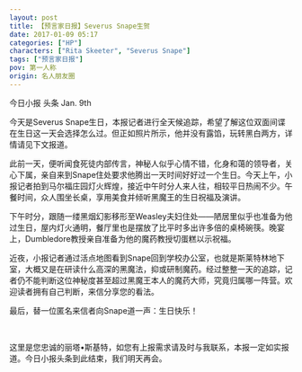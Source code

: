 ```yaml
---
layout: post
title: 【预言家日报】Severus Snape生贺
date: 2017-01-09 05:17
categories: ["HP"]
characters: ["Rita Skeeter", "Severus Snape"]
tags: ["预言家日报"]
pov: 第一人称
origin: 名人朋友圈
---
```


今日小报 头条 Jan. 9th

今天是Severus Snape生日，本报记者进行全天候追踪，希望了解这位双面间谍在生日这一天会选择怎么过。但正如照片所示，他并没有露馅，玩转黑白两方，详情请见下文报道。

此前一天，便听闻食死徒内部传言，神秘人似乎心情不错，化身和蔼的领导者，关心下属，亲自来到Snape住处要求他腾出一天时间好好过一个生日。今天上午，小报记者拍到马尔福庄园灯火辉煌，接近中午时分人来人往，相较平日热闹不少。午餐时间，众人围坐长桌，享用美食并倾听黑魔王的生日祝福及演讲。

下午时分，跟随一缕黑烟幻影移形至Weasley夫妇住处——陋居里似乎也准备为他过生日，屋内灯火通明，餐厅里也是摆放了比平时多出许多倍的桌椅碗筷。晚宴上，Dumbledore教授亲自准备为他的魔药教授切蛋糕以示祝福。

近夜，小报记者通过活点地图看到Snape回到学校办公室，也就是斯莱特林地下室，大概又是在研读什么高深的黑魔法，抑或研制魔药。经过整整一天的追踪，记者仍不能判断这位神秘度甚至超过黑魔王本人的魔药大师，究竟归属哪一阵营。欢迎读者拥有自己判断，来信分享您的看法。

最后，替一位匿名来信者向Snape道一声：生日快乐！

<br>

这里是您忠诚的丽塔•斯基特，如您有上报需求请及时与我联系，本报一定如实报道。今日小报头条到此结束，我们明天再会。
